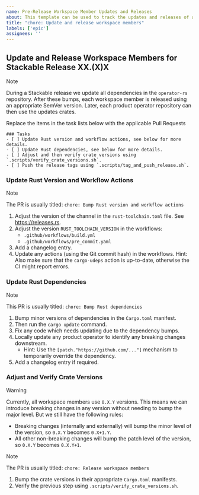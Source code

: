 ```yaml
---
name: Pre-Release Workspace Member Updates and Releases
about: This template can be used to track the updates and releases of all workspace members leading up to the next Stackable release
title: "chore: Update and release workspace members"
labels: ['epic']
assignees: ''
---
```


<!--
    DO NOT REMOVE THIS COMMENT. It is intended for people who might copy/paste from the previous release issue.
    This was created by an issue template: https://github.com/stackabletech/operator-rs/issues/new/choose.
-->

## Update and Release Workspace Members for Stackable Release XX.(X)X

> [!NOTE]
> During a Stackable release we update all dependencies in the `operator-rs`
> repository. After these bumps, each workspace member is released using an
> appropriate SemVer version. Later, each product operator repository can then
> use the updates crates.

Replace the items in the task lists below with the applicable Pull Requests

```[tasklist]
### Tasks
- [ ] Update Rust version and workflow actions, see below for more details.
- [ ] Update Rust dependencies, see below for more details.
- [ ] Adjust and then verify crate versions using `.scripts/verify_crate_versions.sh`.
- [ ] Push the release tags using `.scripts/tag_and_push_release.sh`.
```

### Update Rust Version and Workflow Actions

> [!NOTE]
> The PR is usually titled: `chore: Bump Rust version and workflow actions`

1. Adjust the version of the channel in the `rust-toolchain.toml` file. See
   <https://releases.rs>.
2. Adjust the version `RUST_TOOLCHAIN_VERSION` in the workflows:
     - `.github/workflows/build.yml`
     - `.github/workflows/pre_commit.yaml`
3. Add a changelog entry.
4. Update any actions (using the Git commit hash) in the workflows. Hint: Also
   make sure that the `cargo-udeps` action is up-to-date, otherwise the CI might
   report errors.

### Update Rust Dependencies

> [!NOTE]
> This PR is usually titled: `chore: Bump Rust dependencies`

1. Bump minor versions of dependencies in the `Cargo.toml` manifest.
2. Then run the `cargo update` command.
3. Fix any code which needs updating due to the dependency bumps.
4. Locally update any product operator to identify any breaking changes
   downstream.
     - Hint: Use the `[patch."https://github.com/..."]` mechanism to temporarily
       override the dependency.
5. Add a changelog entry if required.

### Adjust and Verify Crate Versions

> [!WARNING]
> Currently, all workspace members use `0.X.Y` versions. This means we can
> introduce breaking changes in any version without needing to bump the major
> level. But we still have the following rules:
>
> - Breaking changes (internally and externally) will bump the minor level of
>   the version, so `0.X.Y` becomes `0.X+1.Y`.
> - All other non-breaking changes will bump the patch level of the version, so
>   `0.X.Y` becomes `0.X.Y+1`.

<!-- markdownlint-disable-next-line MD028 -->
> [!NOTE]
> The PR is usually titled: `chore: Release workspace members`

1. Bump the crate versions in their appropriate `Cargo.toml` manifests.
2. Verify the previous step using `.scripts/verify_crate_versions.sh`.
